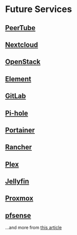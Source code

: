 # Future Services

## [PeerTube](https://github.com/Chocobozzz/PeerTube)

## [Nextcloud](https://github.com/nextcloud)

## [OpenStack](https://www.openstack.org/)

## [Element](https://element.io/)

## [GitLab](https://about.gitlab.com/install/)

## [Pi-hole](https://pi-hole.net/)

## [Portainer](https://www.portainer.io/)

## [Rancher](https://rancher.com/)

## [Plex](https://www.plex.tv/)

## [Jellyfin](https://jellyfin.org/)

## [Proxmox](https://www.proxmox.com/en/proxmox-ve)

## [pfsense](https://www.pfsense.org/)

...and more from [this article](https://aaron-kt-berry.medium.com/top-10-software-for-your-homelab-in-2021-98137a7de051)